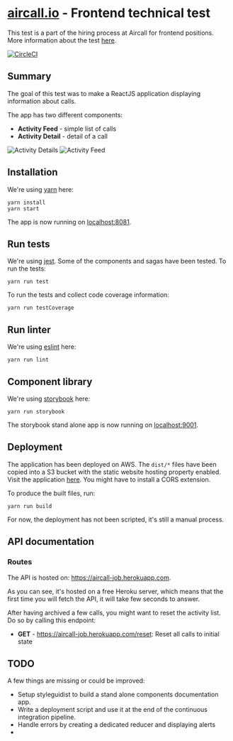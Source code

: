 # [aircall.io](https://aircall.io) - Frontend technical test

This test is a part of the hiring process at Aircall for frontend positions. More information about the test  [here](https://github.com/aircall/frontend-test-react).

[![CircleCI](https://circleci.com/gh/litil/frontend-test-react.svg?style=svg)](https://circleci.com/gh/litil/frontend-test-react)

## Summary

The goal of this test was to make a ReactJS application displaying information about calls.

The app has two different components:
- **Activity Feed** - simple list of calls
- **Activity Detail** - detail of a call

![Activity Details](https://user-images.githubusercontent.com/5346118/46978013-fdd0e900-d0cd-11e8-8cec-e6faeb7302f7.png) ![Activity Feed](https://user-images.githubusercontent.com/5346118/46978012-fdd0e900-d0cd-11e8-8d2b-94e0f716bb9b.png)


## Installation

We're using [yarn](https://yarnpkg.com) here:

```
yarn install
yarn start
```

The app is now running on [localhost:8081](http://localhost:8081).

## Run tests

We're using [jest](https://jestjs.io/). Some of the components and sagas have been tested. To run the tests:

```
yarn run test
```

To run the tests and collect code coverage information:

```
yarn run testCoverage
```

## Run linter

We're using [eslint](https://eslint.org/) here:

```
yarn run lint
```

## Component library

We're using [storybook](https://github.com/storybooks/storybook) here:

```
yarn run storybook
```

The storybook stand alone app is now running on [localhost:9001](http://localhost:9001).

## Deployment

The application has been deployed on AWS. The `dist/*` files have been copied into a S3 bucket with the static website hosting property enabled. Visit the application [here](http://aircall-frontend-test-glambert.s3-website-eu-west-1.amazonaws.com/). You might have to install a CORS extension.

To produce the built files, run:

```
yarn run build
```

For now, the deployment has not been scripted, it's still a manual process.

## API documentation

### Routes

The API is hosted on: https://aircall-job.herokuapp.com.

As you can see, it's hosted on a free Heroku server, which means that the first time you will fetch the API, it will take few seconds to answer.

After having archived a few calls, you might want to reset the activity list. Do so by calling this endpoint:
- **GET** - https://aircall-job.herokuapp.com/reset: Reset all calls to initial state

## TODO

A few things are missing or could be improved:
- Setup styleguidist to build a stand alone components documentation app.
- Write a deployment script and use it at the end of the continuous integration pipeline.
- Handle errors by creating a dedicated reducer and displaying alerts
-
